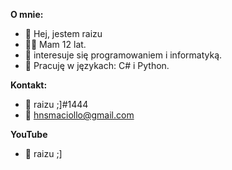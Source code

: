 ****O mnie:**** 
- 👋 Hej, jestem raizu
- 💁‍♂️ Mam 12 lat. 
- 👀 interesuje się programowaniem i informatyką.
- 🌱 Pracuję w językach: C# i Python.

**Kontakt:**
- 💎 raizu ;]#1444
- 📧 hnsmaciollo@gmail.com

**YouTube**
- 🎥 raizu ;]



